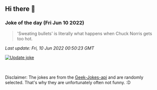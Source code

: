## Hi there 👋

### Joke of the day (Fri Jun 10 2022)
<!-- joke -->
>'Sweating bullets' is literally what happens when Chuck Norris gets too hot.
<!-- /joke -->

*Last update: Fri, 10 Jun 2022 00:50:23 GMT*

[![Update joke](https://github.com/nclskfm/nclskfm/actions/workflows/joke.yml/badge.svg)](https://github.com/nclskfm/nclskfm/actions/workflows/joke.yml)

<br><br>
Disclaimer: The jokes are from the [Geek-Jokes-api](https://github.com/sameerkumar18/geek-joke-api) and are randomly selected. That's why they are unfortunately often not funny. :D
